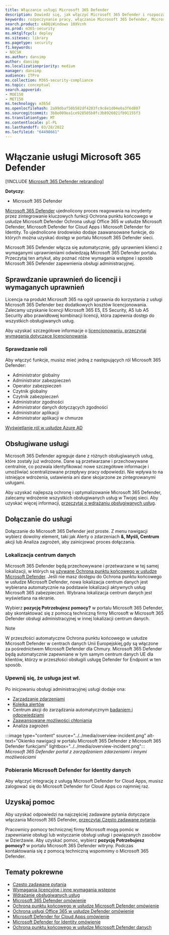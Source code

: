 ```yaml
---
title: Włączanie usługi Microsoft 365 Defender
description: Dowiedz się, jak włączyć Microsoft 365 Defender i rozpocząć integrowanie zdarzeń zabezpieczających oraz reagowania na nie.
keywords: rozpoczynanie pracy, włączanie Microsoft 365 Defender, Microsoft 365 Defender, M365, zabezpieczenia, lokalizacja danych, wymagane uprawnienia, uprawnienia do licencji, strona ustawień
search.product: eADQiWindows 10XVcnh
ms.prod: m365-security
ms.mktglfcycl: deploy
ms.sitesec: library
ms.pagetype: security
f1.keywords:
- NOCSH
ms.author: dansimp
author: dansimp
ms.localizationpriority: medium
manager: dansimp
audience: ITPro
ms.collection: M365-security-compliance
ms.topic: conceptual
search.appverid:
- MOE150
- MET150
ms.technology: m365d
ms.openlocfilehash: 2a99dbaf50b582df4203fc9c8e1d04e0a3f6d807
ms.sourcegitcommit: 3b8e009ea1ce928505b8fc3b8926021fb91155f3
ms.translationtype: MT
ms.contentlocale: pl-PL
ms.lasthandoff: 03/28/2022
ms.locfileid: "64498661"
---
```

# <a name="turn-on-microsoft-365-defender"></a>Włączanie usługi Microsoft 365 Defender

[!INCLUDE [Microsoft 365 Defender rebranding](../includes/microsoft-defender.md)]


**Dotyczy:**
- Microsoft 365 Defender

[Microsoft 365 Defender](microsoft-365-defender.md) ujednolicony proces reagowania na incydenty przez zintegrowanie kluczowych funkcji Ochrona punktu końcowego w usłudze Microsoft Defender Ochrona usługi Office 365 w usłudze Microsoft Defender, Microsoft Defender for Cloud Apps i Microsoft Defender for Identity. To ujednolicone środowisko dodaje zaawansowane funkcje, do których można uzyskać dostęp w portalu Microsoft 365 Defender sieci.

Microsoft 365 Defender włącza się automatycznie, gdy uprawnieni klienci z wymaganymi uprawnieniami odwiedzają Microsoft 365 Defender portalu. Przeczytaj ten artykuł, aby poznać różne wymagania wstępne i sposób Microsoft 365 Defender zapewnienia obsługi administracyjnej.

## <a name="check-license-eligibility-and-required-permissions"></a>Sprawdzanie uprawnień do licencji i wymaganych uprawnień

Licencja na produkt Microsoft 365 na ogół uprawnia do korzystania z usługi Microsoft 365 Defender bez dodatkowych kosztów licencjonowania. Zalecamy uzyskanie licencji Microsoft 365 E5, E5 Security, A5 lub A5 Security albo prawidłowej kombinacji licencji, która zapewnia dostęp do wszystkich obsługiwanych usług.

Aby uzyskać szczegółowe informacje o [licencjonowaniu, przeczytaj wymagania dotyczące licencjonowania](prerequisites.md#licensing-requirements).

### <a name="check-your-role"></a>Sprawdzanie roli

Aby włączyć funkcje, musisz mieć jedną z następujących ról Microsoft 365 Defender:

- Administrator globalny
- Administrator zabezpieczeń
- Operator zabezpieczeń
- Czytnik globalny
- Czytnik zabezpieczeń
- Administrator zgodności
- Administrator danych dotyczących zgodności
- Administrator aplikacji
- Administrator aplikacji w chmurze

[Wyświetlanie ról w usłudze Azure AD](/azure/active-directory/users-groups-roles/directory-manage-roles-portal)

## <a name="supported-services"></a>Obsługiwane usługi

Microsoft 365 Defender agreguje dane z różnych obsługiwanych usług, które zostały już wdrożone. Dane są przetwarzane i przechowywane centralnie, co pozwala identyfikować nowe szczegółowe informacje i umożliwiać scentralizowane przepływy pracy odpowiedzi. Nie wpływa to na istniejące wdrożenia, ustawienia ani dane skojarzone ze zintegrowanymi usługami.

Aby uzyskać najlepszą ochronę i optymalizowanie Microsoft 365 Defender, zalecamy wdrożenie wszystkich obsługiwanych usług w Twojej sieci. Aby uzyskać więcej informacji, [przeczytaj o wdrażaniu obsługiwanych usług](deploy-supported-services.md).

## <a name="onboard-to-the-service"></a>Dołączanie do usługi
Dołączanie do Microsoft 365 Defender jest proste. Z menu nawigacji wybierz dowolny element, taki jak Alerty o zdarzeniach **&****, Myśli****, Centrum** akcji lub Analiza zagrożeń, aby  zainicjować proces dołączania. 

### <a name="data-center-location"></a>Lokalizacja centrum danych

Microsoft 365 Defender będą przechowywane i przetwarzane w tej samej lokalizacji, w których są [używane Ochrona punktu końcowego w usłudze Microsoft Defender](/windows/security/threat-protection/microsoft-defender-atp/data-storage-privacy). Jeśli nie masz dostępu do Ochrona punktu końcowego w usłudze Microsoft Defender, nowa lokalizacja centrum danych jest wybierana automatycznie na podstawie lokalizacji aktywnych usług Microsoft 365 zabezpieczeń. Wybrana lokalizacja centrum danych jest wyświetlana na ekranie.

Wybierz **pozycję Potrzebujesz pomocy?** w portalu Microsoft 365 Defender, aby skontaktować się z pomocą techniczną firmy Microsoft w Microsoft 365 Defender obsługi administracyjnej w innej lokalizacji centrum danych.

> [!NOTE]
> W przeszłości automatyczne Ochrona punktu końcowego w usłudze Microsoft Defender w centrach danych Unii Europejskiej,gdy są włączone za pośrednictwem Microsoft Defender dla Chmury. Microsoft 365 Defender będą automatycznie zapewniane w tym samym centrum danych UE dla klientów, którzy w przeszłości obsługili usługę Defender for Endpoint w ten sposób.

### <a name="confirm-that-the-service-is-on"></a>Upewnij się, że usługa jest wł.

Po inicjowaniu obsługi administracyjnej usługi dodaje ona:

- [Zarządzanie zdarzeniami](incidents-overview.md)
- [Kolejka alertów](investigate-alerts.md)
- Centrum akcji do zarządzania automatycznym [badaniem i odpowiedziami](m365d-autoir.md)
- [Zaawansowane możliwości chłoniania](advanced-hunting-overview.md)
- Analiza zagrożeń

:::image type="content" source="../../media/overview-incident.png" alt-text="Okienko nawigacji w portalu Microsoft 365 Defender z Microsoft 365 Defender funkcjami" lightbox="../../media/overview-incident.png":::
*Microsoft 365 Defender portal z zarządzaniem zdarzeniami i innymi możliwościami*

### <a name="getting-microsoft-defender-for-identity-data"></a>Pobieranie Microsoft Defender for Identity danych 
Aby włączyć integrację z usługą Microsoft Defender for Cloud Apps, musisz zalogować się do Microsoft Defender for Cloud Apps co najmniej raz.

## <a name="get-assistance"></a>Uzyskaj pomoc

Aby uzyskać odpowiedzi na najczęściej zadawane pytania dotyczące włączania Microsoft 365 Defender, [przeczytaj Często zadawane pytania](m365d-enable-faq.md).

Pracownicy pomocy technicznej firmy Microsoft mogą pomóc w zapewnianie obsługi lub wstyczanie obsługi usługi i powiązanych zasobów w Dzierżawie. Aby uzyskać pomoc, wybierz **pozycję Potrzebujesz pomocy?** w portalu Microsoft 365 Defender witryny. Podczas kontaktowania się z pomocą techniczną wspomnimy o Microsoft 365 Defender.

## <a name="related-topics"></a>Tematy pokrewne

- [Często zadawane pytania](m365d-enable-faq.md)
- [Wymagania licencyjne i inne wymagania wstępne](prerequisites.md)
- [Wdrażanie obsługiwanych usług](deploy-supported-services.md)
- [Microsoft 365 Defender omówienie](microsoft-365-defender.md)
- [Ochrona punktu końcowego w usłudze Microsoft Defender omówienie](../defender-endpoint/microsoft-defender-endpoint.md)
- [Ochrona usługi Office 365 w usłudze Defender omówienie](../office-365-security/defender-for-office-365.md)
- [Microsoft Defender for Cloud Apps omówienie](/cloud-app-security/what-is-cloud-app-security)
- [Microsoft Defender for Identity omówienie](/azure-advanced-threat-protection/what-is-atp)
- [Ochrona punktu końcowego w usłudze Microsoft Defender danych](../defender-endpoint/data-storage-privacy.md)
